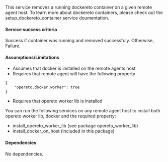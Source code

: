 This service removes a running dockereto container on a given remote agent host. 
To learn more about dockereto containers, please check out the setup_dockereto_container service doumentation.

#### Service success criteria
Success if container was running and removed successfuly. Otherwise, Failure.

#### Assumptions/Limitations
* Assumes that docker is installed on the remote agents host
* Requires that remote agent will have the following property
```
{
    "opereto.docker.worker": true
}
```
* Requires that opereto worker lib is installed 

You can run the following services on any remote agent host to install both opereto worker lib, docker and the required property:
* install_opereto_worker_lib (see package opereto_worker_lib)
* install_docker_on_host (included in this package)


#### Dependencies
No dependencies.